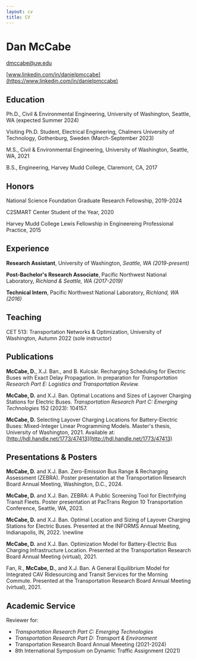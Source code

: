 ```yaml
---
layout: cv
title: CV
---
```


# Dan McCabe
[dmccabe@uw.edu](mailto:dmccabe@uw.edu)

[www.linkedin.com/in/danielpmccabe](https://www.linkedin.com/in/danielpmccabe)

## Education
Ph.D., Civil & Environmental Engineering, University of Washington, Seattle, WA (expected Summer 2024)

Visiting Ph.D. Student, Electrical Engineering, Chalmers University of Technology, Gothenburg, Sweden (March-September 2023)

M.S., Civil & Environmental Engineering, University of Washington, Seattle, WA, 2021

B.S., Engineering, Harvey Mudd College, Claremont, CA, 2017

## Honors
National Science Foundation Graduate Research Fellowship, 2019-2024

C2SMART Center Student of the Year, 2020

Harvey Mudd College Lewis Fellowship in Engineereing Professional Practice, 2015

## Experience
**Research Assistant**, University of Washington, *Seattle, WA (2019-present)*

**Post-Bachelor's Research Associate**, Pacific Northwest National Laboratory, *Richland & Seattle, WA (2017-2019)*

**Technical Intern**, Pacific Northwest National Laboratory, *Richland, WA (2016)*

## Teaching
CET 513: Transportation Networks & Optimization, University of Washington, Autumn 2022 (sole instructor)

## Publications
**McCabe, D.**, X.J. Ban., and B. Kulcsár. Recharging Scheduling for Electric Buses with Exact Delay Propagation. In preparation for *Transportation Research Part E: Logistics and Transportation Review.*

**McCabe, D.** and X.J. Ban. Optimal Locations and Sizes of Layover Charging Stations for Electric Buses. *Transportation Research Part C: Emerging Technologies* 152 (2023): 104157. 

**McCabe, D.** Selecting Layover Charging Locations for Battery-Electric Buses: Mixed-Integer Linear Programming Models. Master's thesis, University of Washington, 2021. Available at: [http://hdl.handle.net/1773/47413](http://hdl.handle.net/1773/47413)

## Presentations & Posters
**McCabe, D.** and X.J. Ban. Zero-Emission Bus Range & Recharging Assessment (ZEBRA). Poster presentation at the Transportation Research Board Annual Meeting, Washington, D.C., 2024.

**McCabe, D.** and X.J. Ban. ZEBRA: A Public Screening Tool for Electrifying Transit Fleets. Poster presentation at PacTrans Region 10 Transportation Conference, Seattle, WA, 2023.

**McCabe, D.** and X.J. Ban. Optimal Location and Sizing of Layover Charging Stations for Electric Buses. Presented at the INFORMS Annual Meeting, Indianapolis, IN, 2022. \newline

**McCabe, D.** and X.J. Ban. Optimization Model for Battery-Electric Bus Charging Infrastructure Location. Presented at the Transportation Research Board Annual Meeting (virtual), 2021.

Fan, R., **McCabe, D.**, and X.J. Ban. A General Equilibrium Model for Integrated CAV Ridesourcing and Transit Services for the Morning Commute. Presented at the Transportation Research Board Annual Meeting (virtual), 2021.

## Academic Service
Reviewer for:
* *Transportation Research Part C: Emerging Technologies*
* *Transportation Research Part D: Transport & Environment*
* Transportation Research Board Annual Meeeting (2021-2024)
* 8th International Symposium on Dynamic Traffic Assignment (2021)
